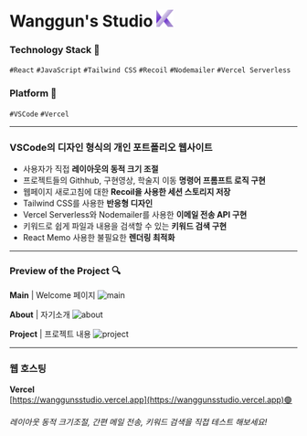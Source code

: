 # Wanggun's Studio <img src='src/image/logo.png' style='width:30px;'/>

### Technology Stack 🔨
`#React` `#JavaScript` `#Tailwind CSS` `#Recoil` `#Nodemailer` `#Vercel Serverless`


### Platform 🔧
`#VSCode` `#Vercel`

___

### VSCode의 디자인 형식의 개인 포트폴리오 웹사이트
- 사용자가 직접 **레이아웃의 동적 크기 조절**
- 프로젝트들의 Githhub, 구현영상, 학술지 이동 **명령어 프롬프트 로직 구현**
- 웹페이지 새로고침에 대한 **Recoil을 사용한 세션 스토리지 저장**
- Tailwind CSS를 사용한 **반응형 디자인**
- Vercel Serverless와 Nodemailer를 사용한 **이메일 전송 API 구현**
- 키워드로 쉽게 파일과 내용을 검색할 수 있는 **키워드 검색 구현**
- React Memo 사용한 불필요한 **렌더링 최적화**

---

### Preview of the Project 🔍
**Main** | Welcome 페이지
![main](https://github.com/user-attachments/assets/8793ee1d-2a91-4ca4-85c1-8eacd3455afb)

**About** | 자기소개
![about](https://github.com/user-attachments/assets/6b7178fe-4b61-4b51-8474-42e2d5c6c80a)

**Project** | 프로젝트 내용
![project](https://github.com/user-attachments/assets/62293df4-9131-4e2b-9540-a0c0e76d45ea)

---

### 웹 호스팅 
**Vercel** <br>
[https://wanggunsstudio.vercel.app](https://wanggunsstudio.vercel.app)🟢 <br>

*레이아웃 동적 크기조절, 간편 메일 전송, 키워드 검색을 직접 테스트 해보세요!*

